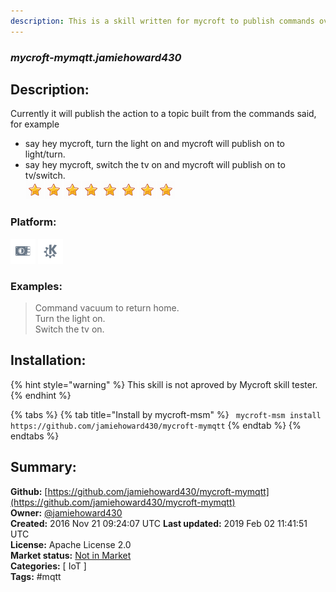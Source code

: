 ```yaml
---
description: This is a skill written for mycroft to publish commands over an mqtt broker for home automation or any other purpose
---
```


### _mycroft-mymqtt.jamiehoward430_  
## Description:  
Currently it will publish the action to a topic built from the commands said, for example
- say hey mycroft, turn the light on and mycroft will publish on to light/turn.
- say hey mycroft, switch the tv on and mycroft will publish on to tv/switch.  
![](../.gitbook/assets/star.png)![](../.gitbook/assets/star.png)![](../.gitbook/assets/star.png)![](../.gitbook/assets/star.png)![](../.gitbook/assets/star.png)![](../.gitbook/assets/star.png)![](../.gitbook/assets/star.png)![](../.gitbook/assets/star.png)  
  
### Platform:  
 ![Picroft](../.gitbook/assets/picroft-icon.png)  ![plasmoid](../.gitbook/assets/kde.png)   
### Examples:  
> Command vacuum to return home.  
> Turn the light on.  
> Switch the tv on.  
  
## Installation:  
{% hint style="warning" %}
This skill is not aproved by Mycroft skill tester.
{% endhint %}
    
{% tabs %}
{% tab title="Install by mycroft-msm" %}
``` mycroft-msm install https://github.com/jamiehoward430/mycroft-mymqtt```
{% endtab %}
  {% endtabs %}
    
## Summary:  
**Github:** [https://github.com/jamiehoward430/mycroft-mymqtt](https://github.com/jamiehoward430/mycroft-mymqtt)  
**Owner:** [@jamiehoward430](https://github.com/jamiehoward430)  
**Created:** 2016 Nov 21 09:24:07 UTC  **Last updated:** 2019 Feb 02 11:41:51 UTC  
**License:** Apache License 2.0  
**Market status:** [Not in Market](https://market.mycroft.ai/skill/)  
**Categories:** [ IoT ]   
**Tags:** \#mqtt   
